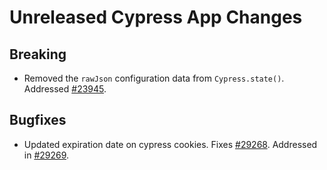 # Unreleased Cypress App Changes

## Breaking

- Removed the `rawJson` configuration data from `Cypress.state()`. Addressed [#23945](https://github.com/cypress-io/cypress/issues/23945).

## Bugfixes
- Updated expiration date on cypress cookies. Fixes [#29268](https://github.com/cypress-io/cypress/issues/29268). Addressed in [#29269](https://github.com/cypress-io/cypress/pull/29269).
